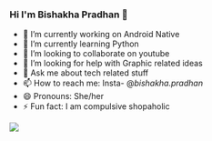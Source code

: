 ### Hi I'm Bishakha Pradhan 👋

- 🔭 I’m currently working on Android Native
- 🌱 I’m currently learning Python
- 👯 I’m looking to collaborate on youtube
- 🤔 I’m looking for help with Graphic related ideas
- 💬 Ask me about tech related stuff
- 📫 How to reach me: Insta- @_bishakha.pradhan_
- 😄 Pronouns: She/her
- ⚡ Fun fact: I am compulsive shopaholic

<img src="https://github-readme-stats.vercel.app/api?username=bishakhapradhan&&show_icons=true&title_color=ffffff&icon_color=bb2acf&text_color=daf7dc&bg_color=151515">

